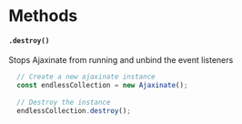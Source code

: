 # Methods

#### `.destroy()` <a id="destroy"></a>

Stops Ajaxinate from running and unbind the event listeners

```javascript
  // Create a new ajaxinate instance
  const endlessCollection = new Ajaxinate();
  
  // Destroy the instance
  endlessCollection.destroy();
```

